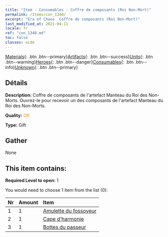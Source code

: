 ```yaml
---
title: "Item - Consumables - Coffre de composants (Roi Non-Mort)"
permalink: /Items/con_1340/
excerpt: "Era of Chaos  Coffre de composants (Roi Non-Mort)"
last_modified_at: 2021-04-11
locale: fr
ref: "con_1340.md"
toc: false
classes: wide
---
```

 [Materials](/fr/Items/){: .btn .btn--primary}[Artifacts](/fr/Items/Artifacts/){: .btn .btn--success}[Units](/fr/Items/Units/){: .btn .btn--warning}[Heroes](/fr/Items/Heroes/){: .btn .btn--danger}[Consumables](/fr/Items/Consumables/){: .btn .btn--info}[Unknown](/fr/Items/Unknown/){: .btn .btn--primary}

## Détails
 **Description:** Coffre de composants de l'artefact Manteau du Roi des Non-Morts. Ouvrez-le pour recevoir un des composants de l'artefact Manteau du Roi des Non-Morts.

 **Quality:** <span style="color: #FF8C00">OK</span>

 **Type:** Gift

## Gather

  None

## This item contains:

 **Required Level to open:** 1

 You would need to choose 1 item from the list (0):

  | Nr | Amount |     Item    |
  |:---|:-------|:------------|
  | 1 | 1 | [Amulette du fossoyeur](/fr/Items/art_129/) | 
  | 2 | 1 | [Cape d'harmonie](/fr/Items/art_130/) | 
  | 3 | 1 | [Bottes du passeur](/fr/Items/art_131/) | 

